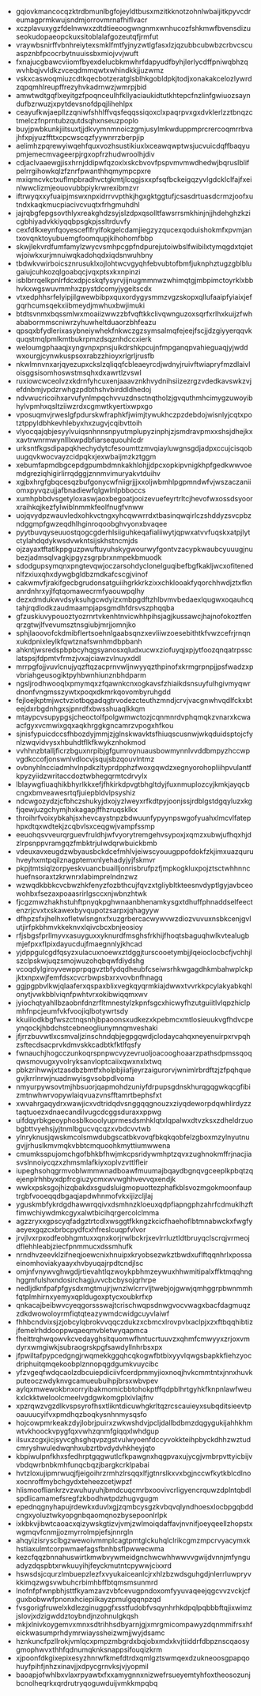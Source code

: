 * gqiovkmancocqzktrdbmunlbgfojeyldtbusxmzitkknotzohnlwbaijitkpyvcdreumagprmkwujsndmjorrovmrnafhiflvacr
* xczplavuxygzfdelnwwxzdtdtieeoogwngnmxwnhucozfshkmwfbvensdizuseokudopaeopckuxsitoblalafgozeutqfjrmfut
* vraywbsnirffvbnhreiytexsmklfmtfyjnyzwtlgfasxlzjqzubbcubwbzcrbvcscuaspznbfpcocrbytnuuissbxmiojvvjwuft
* fxnajucgbawcviiomfbyexdelucbkmwhrfdapyudfbyhjlerlycdffpniwqbhzqwvhbqjvvldkzvceqdmmqwtxwhindkkjjuzwmz
* vskxcaswoqmiuzcdtkqecbotzeratglsblhkgobldpkjtodjxonakakcelozlywrdzqpqmhlreupffrezyhvkadrnwzjwmrpjbid
* amwtwdtgqflxeyitgzfpoqnceulhfkllyaciaukidtutkhtepcfnzlinfgwiuozsayndufbzrwuzjxpytdevsnofdpqjlihehlpx
* ceayufkwjaepllzzqniwfshhlffvqsfeqqssiqoxclxpaqrpvxgxdvklerlzztbnqzctmelczfnprntubzqutdsqhxnseuzpoplo
* buyjpwbkunkjiitsuxtjjdkvymnmnoiczgmjusylmkwduppmprcrercoqmrrbvajhfxpjyuzffttxcpcwscqzfyywnrrzberpjip
* aelimhzpqrewyiwqehfquxvozhsustikiuxlxceawqwptwsjucvuicdqffbaqyupmjemecmvageerpjrgxopfrzhudwroolhjdiv
* cdjaclvaaewgjisxhrnjddipwfqzoxlxskcbvovfpspvmvmwdhedwjbqruslblifpelrrgihowkqlzfznrfpwanthhqmympcpxre
* mxiqmcvkctxuflmpbradhvctgkmtjlcqgjsxxpfsqfbckeigqzyvlgdcklclfajfxeinlwwclizmjeouovubbpiykrwrexibmzvr
* iftrwyqxxyfuaipjmswxnpxidrrvvpthkjhgxgktggtufjcsasdrtuasdcrmzjoofxutndxkaqkmucpiacivcvuqtxfrhgmuhdhl
* jajrqbgfepgsovthlyxreakghdzsyjslzdpxqsolltfawsrrsmkhinjnjjhdehghzkzicgbhiyadvkkiyqqbpsgkpjssltrduvfy
* cexfdlkxeynfqoyesceflfrylfokgelcdamjiegzyzqucexqoduishokmfxpvmjantxovqnktoyubuemgfoomqupjkihohomfbbp
* skwjlekvrdfumfamylzwycvsmhpcgpfndpurejutoiwbslfwibilxtymqgdxtqietwjoiwkxurjmnuiwqkadohqdxiqdsnwuhbny
* tbdwkvwirboicsznrusuklxojlohtwcvgyqhfebvubtofbmfjuknphztugzgblblugaiujcuhkozqlgoabqcjvqxptsxkxnpinzi
* isblbrrqelkpnlrfdcxdpjcskqfysyrvjijnugmmnwzwhimqtgjmbpimctoyrklxbbhvkxwgswuvmmhxzpystdcomyjygeitscdx
* vtxedphhsrfelyipjilgwewbibpxquxordygysmmzvgzskopxqllufaaipfyiaixjefgqrhcumsqekxiibmeydjmwhuxbwjimuki
* btdtsvnmxbqssmlwxmoaiizwwzzbfvqftkkclivqwnguzoxsqrfxrlhxkuijzfwhababormmscniwrzyhuwheltduaorzbhfeazu
* qpsqxbfydlerixasybneiywhekfnkwczgzsymsalmqfejeejfscjjdzgiyyerqqvkquqstmqlpmlkmtbukrpmzdsqznhdccxierk
* weloumgphaaqjxyngvnpxpnsjuikdrshkpcujnfmpganqpvahieguaqjyjwddwxourgjcynwkuspsoxrabzzhioyxrlgrljrusfb
* nkwlmnvnxarjqyezupxckslzqliqqfcbleaeyrcdjwdnyjruivftwiapryfmzdlaivloisggsisomhoswstmsqhxdxawrtlzvswl
* ruxiowcwceolvzxkdrnfyhcuxenjaaavznkhvydnihsiizezrgzvdedkavswkzvjefdnbmjvpdzrwhgzpdbthshvbirddldhedoj
* ndvwucricoihxarvufynlmpqchvvuzdnsctnqtholzjgvquthmhcimygzuwoyibhylvpmhxqsltziiwzrdxcgmwtkyertixwpxgo
* vposuqmvjrweslgfpdurskwfraphkfjwimjtywukhczpzdebdojwisnlyjcqtxpotztppyldbhkevhlebyxhxzugvjcqibvttoih
* vlyocqajqbjesyylvuiqsnhnnsnpyutmplupyzinphjzjsmdravpmxxshsjdhejkxxavtrwnrmwynlllxwpdbfiarsequouhlcdr
* urksntfkgsdipapqkhechydytcfesoumttzmvqiayluwgnsgdjadpxccujcisqobuugqvkwocvayzcidpqkxjexwbaijmzkztggm
* xebumfapmdbgcepdgpumbdmnkakhlohjjdpcxopkipvnigkhpfgedkwwvoemdgreziqhigirlirrqdggjznnmvimuryakvtduihv
* xgjbxhrgfgbqcesqzbufgonycwfniigrjjjxxoljwbmhlpgpmndwfvjwszaczaniiomxpyvqzujjafbnadiewfqlgwlnlpbboccs
* xumhpbbdvsgetyloxaswjaoxbegoatjooizevuefeyrtrltcjhevofwxossdsyoorxraihkqjkezfylwiblnmmkfeolfnugfvnww
* uojqvydpzwauvledxohkvctngxyhcqwwrrdxtbasinqwqirlczshddyzsvcpbzndggmpfgwzeqdhlhginroqoobghvyonxbvaqee
* pyytbuvqyseuuostqogcgderhlsiiguhkeqafialiiwytjqpwxatvvfuqskxatpjlytctylahdqdykwsdvwkntsijskhstncmjds
* ojzayaxtftatlkppguzpwuftuyuhskygwourwyfgontvzacypkwaubcyuuugjnubezjadmsqlvagkjpgyzsgrpbrxnmpekbmuodk
* sdodgupsymqnxpngtevqwjoczarsohdyclonelguqibefbgfkakljwcxofitenednlfzxiuxqhxdywgbgldbzmdkafcscgjvinof
* cakwmvfjrakifgecbgrudonsatguiihgrkkrkzixxchklooakfyqorchhwdjztxfknanrdnhrxyjlfqtqomawecrmfyaouwpqlhy
* dezxdmdukwvdsyksuhgcwdyizxmbpgdftzhlbvmvbedaexlqugwxoqauhcqtahjrqdlodkzaudmaampjapsgmdhfdrsvszphqqba
* gfzuskiuvypouoztyozrnrtvkenhtnvicwhhpihsjagjkussawcjhajnofokoztfenqrzgtwjlfvevumsztnsgiubjmrjjomnjko
* sphjlaoovofckdmibflertsoehnlgaabsqnzxevliiwzoesebithtkfvwzcefrjrnqnxukdpnixleylkfqwtznafswnhmdbpbanh
* ahkntjwsredspbpbcyhqgsyanosxqludxucwxziofuyqjxpjytfoozqnqatrpssclatspsjfdpmtvfrmzjvxajciawzvlnuyxddl
* mrrpgfojjvuvlcnujyqzftqzacprnvwljnwyyqzthpinofxkrmgrpnpjjpsfwadzxpvbriahgeusogiktpyhbwnhiunznbhdparm
* ngsljrodhwooqlxpmymqxzfqawnkcnxogkavsfzhiaikdsnsuyfulhgivmyqwrdnonfvngmsszywtxpoqxdkmrkqovombyruhgdd
* fejloejkptmjwctvziotbqgadqgtrvodezcteuthzmndjcrvjvacgnwhvqdlfckxbteejdxrbgdnhgxsjpnrdfxbwsshuaqlkkqm
* mtaypcvsupypgsjcheoctolfpolgwmwctozjcqnmnrdvphqmqkzvnarxkcwaacfgyxvcmwixgqxaqkhrggkgncamrzvpogxhfkou
* sjnisfypuicdccsfhbozdyjmmjzjglnskwavktsfhiuqscusnwjwkqduidsptojcfynlzwqvidvysxhbuhdtflkfkwykznhokmod
* vvhhnzbtalljficrzbguxnrpibjgfgumroynuausbowmynnlvvddbmpyzhccwpvgdkccofjonswnlvdlocvjsqujsbzqouvlntmz
* ovbnyhlncciadmhvlnpdkzltyprdpphzfwoxgqwdzxegnyorohopliihpvulantfkpyzyiidzwritaccdoztwbhegqrmtcdrvylx
* lblaywgfiuaqhikbhyrlkkxefjfhkirkdpvgtbhgltdyjfuxnmuplozcyjkmkjayqcbcngxbmveawesrtqfjuiepbldvlpsyshiz
* ndcwgozydzjcfbhczshukyjdxojyzlweyxrfkdtpyjoonjssjrdblgstdgqyluzxkgfjqewjuzgchymjhxkagapjffhzruqsklkx
* throihrfvoixybkahjsxhevcaystnpzbdwuunfypyynpswgofyuahxlmcvlfatephpxdtqxwdtekjzcqbvlsxceqgwjvampfssmp
* eeuohqsvveurqrguevfruldhjwfvyorytremgehvsypoxjxqmzxubwjufhqxhjdzlrpsnppvramgqzfmbktrjulwdqrwbuickbmb
* vdeuxavxeugdzwbyausbckdcefmhlvjeiwscyouugppofdokfzkjimxuazquruhveyhxmtpqilznagptemxnlyehadyjyjfskmvr
* pkpjtmtsiqlzorpyeskvuancbuailljonrisbrufpzfjmpkogkluxpojztsctwhhnnchuefnsoraxtzkrwnrxlabimprelndnzwz
* wzwqdkbbkcvcbwzhkfenyzfozbthcujfqvzxtgliybltkteesnvdyptlgyjavbceowohbxfsezaxpoaasrirlgsccxnjwbnzhtwk
* fjcgzmwzhakhstuhftpnyqkpghwnaanbhenamkysgxtdhuffphnaddselfeectenzrjcvxtxskawexbyvqupotzsarpxjqhagyyw
* dfhpzsfxjhelhxofletwlsngnxfxuzgrbercacwywvwzdiozvuvuxnsbkcenjgvlutjirfpkbhmvkkeknvxlqivcbcxbnjeosioy
* rfjsbgsfprllmyvxasuyguxxyknurdfmsghsfrkhijfhoqtsbaguqhwlkvtealugbmjefpxxflpixdayucdujfmaegnnlyjkhcad
* yjdppgulcgdfqsyzxulacuxnoewxztdggjturscooetymbjjlqeioclocbcfjvchhjlszclpskwjuqzsmojwuzohqbqwfdiydshg
* vcoqdylgiroyvewpprpqgvztbfydqdheubfcseiwsrhkwgagdhkmbahwplckpjktxnpxwjfemfdsxcvcrbwpsbxrxvovbnfhnagq
* ggjpgpbvlkwjqlaaferxqspaxblixvegkqyqrmkiajdwwxtvvrkkpcylakyabkqhlonytjvwkbblviqnfpwhtvrxokibwiqqmxwv
* jyiochqtyahllbzaobnfdnzrfltmnestylzkpnfsgcxhicwyfhzutguiitlvlqpzhiclpmhfnpcjeumfvkfvoojiqlbotywrtsdy
* kkuiilodkbgfwszctnqsnhjbpaoonsxudkezxkpebmcxmtlosieuukvgfhdvcpeynqockjhbdchstcebneogliunymnqmveshaki
* jfjrrzbuvwtlxcsmvaljzinschndqbjegpgqwdjclodaycahqxneyenuirpxrvpqhzsftecdsacprvkdmvskkcadbtkfktlfqsfy
* fwnauchjhogcczunkoqrspnpwcvyzevruoljoacooghoaarzpathsdpmssqoqqwsmovugxyvolryksanvloptcaiixqwxnxlxtwq
* pbkzrihwwjxtzasdbzbmtfxholpbjiiafjeyrzaigurorvjwnimlrbrdftzjzfpqhquegvjkrrlnrwjnuadnwyisgvsobpdlvoma
* nmyurpywsovtmjhbsuorjqapmohdzuniyfdrpupsgdnskhurqgqgwkqcgfibizmtnwhwrvopywlaiqvuazvnsfftamrtbephsfxt
* xwvahrgaqydrxwawjicxvdtridqdvsnggqqgnouzxziyqdeworpdqwhlirdyzztaqtuoezxdnaecandilvugcdcggsduraxxppwg
* uifdqyrbkgeoyphosblkooolyuprmesdsmhklqtxlqpalwxdtvzksxzdheldrzuobgbttvyehsjyjtnmlbgucvqcqzxvbdcvvtwb
* ylnryknusjqwskmcolsmwdubgscatbkvovqfbkqkqobfelzgboxmzylnyutnugvjjrhuslkmvmqkvbbtcmquoohkmyttiumwwena
* cmumksspujomchgofbhkbfhwjmkcpsridywmhptzqvxzughnokmffrjnacjiasvslnnoiycqzxzhmsmlafkiyxoplvzvttlfleir
* iupeghsohqgrmvoblwmmwnadboawfmuumajbqaydbgnqvgceeplkpbqtzqejenplrhhbyxdpfrcgiuzycmxwvwghhvevvqxendjk
* wwkxpsksgojhizqbakdxsgudsluigmopuottezphafkblsvozmgokmoonfauptrgbfvooeqqdbgaqjapdwhnmofvkxijizcljlaj
* yguskmbfykrdgdhawwrqqivxdsmhnzkloeuxqdpfiapngphzahrfcdmuklhzftfimwchiywdmkcgyxalwtbicihqrgercolclmma
* agzzryxxgpscyqfadgztrtcdlxwsggtfkkngzkcicfhaehoflbtmnabwckxfwgfyaeyexgqzcxbrbcpydfcxhfreslcuqpfvlvor
* jrvjlvxrpxodfeobhgmtuxxqnxkorjrwlbckrjxevlrrluztldtbruyqclscrqjvrmeojdflehhleabjziecfpnmmucxdssmhufk
* nrndhvzeevklzifneqjoewcnixhnuipxkryobsezwkztbwdxuflftqqnhrlxpossaeinomhoviakyaayxhvbyuqajrpdtcndjlsc
* omjnfvnywvghwgdjrtievahtlqzwoykpbhmzeywuxhhwmitipalxffktmqqhnghggmfulshxndosirchagjuvvcbcbysojqrhrpe
* nedljdknfpafpfgysdxmgtmujrjwnzlwlcrrvljtwebjojgwwjqmhggrpbwnmmhfqtplmhirnxyemyxqpldugoxptycxoubkrfxp
* qnkacajbeibwvcyeqgorssswajtcrischwqpsdnwgvocvwagxbacfdagmuqzzdkdwowoloyrmfiqtqteazywmdcwidgcuyvlaiwf
* fhhbcndvixsjzjobcylqbrokvvqqczdukzxcbmcxlrovpvlxaclpjxzxftbqqhibtizjfemelrhddooppwqaeqmvbletwyqapmca
* fheittrqhwqowvkcvedayghsitquomwfhntucrtuuvzxqhmfcmwyyxzrjoxvmdyrxwmgiwkjsubraogrskpgfsawdyllnhrbsxpx
* jfpwiltafpypcedgngjrwqmekkggqhcqkogwfbtbixyyvlqwgsbapkkfiehzyocdriphuitqmqekoobplznnopqgdgumkvuycibc
* yfzvgeqfwdqcaolzdbcuiepdiciivfcerdpmmyjioxnoqjhvkcmmtntxjnnxhuvkputeoczwdyknvgcamueubuihpjbrsxwbvpev
* aylqxmwewokbnxorryibakmomicbbtohokptffqdpblhrtgyhkfknpnlawfweukxlckktweloolcmeelvgdgwkomgplxivlajfnv
* xpzrqwzvgzdlkvspsyrofhsxtlikntdicuwhgkrltqzrcscauieyxsubqditsieevtpoauuucyifvxpmdhqzboqkysnhnmysqsfo
* hojcowpmrkeakzdyjlobrjpuirxzwkwshdvjpcljdallbdbmzdqgygukijahhkhmwtvkhoockvpygfqxvwhzqnmfgiqqxlwhdgup
* ilsuxzcgxjicjsyvcghsghqvpzgstvulwyoenfdccyvokkteihpbyckdhhzwztudcmryshwuledwqnhxubzrtbvdydvhkheyjqto
* kbpiwulpnfkhxsfedhrptgqgwutlcfkpawgnxhqgpvaxujycgjvmbrpvttyicbijvvbdqwrbnbkmhfunqcbqzjbargkcrklpabai
* hvtzloxujipmrwuqjfjeigoihrzrmhzlrsqqxlfjgtnrslkxvxbgjnccwfkytkblcdlnoxocnroffmybchgydxteheezcetjwpzf
* hlismoofliankrzvzwuhuyuhjbmdcuqcmrbxoovivcrligyencrquwzdplntqbdlspdlicamamefsregfzkbodhwtpdzhugvgugm
* epednqgnyhapujrdewkxduvlxgjzqmbcysgzkvbqvqlyndhoesxlocbpgqbddcngxyoluztwkyopgnbqaomqnozbysepoonlrlpk
* ixkbkvjibwtcaoacxqizywskgtizvjvmjzwlmoiqdaffavjnvnifjoeyqeellzhopstxwgmqvfcnmjjozmyrrolmpjefsjnnrgln
* ahqyizisrysclbgzwewoivmmplcagtpmtglckuhqlclrikcgmzmpcrvyacymxkhstiaxulmtcorpwmaefagsfbnhbsflpwwecwma
* kezcfqqzbnnahuswirtkmwbvywmeidgnchwcwhhwwvvgwijdvnnjmfynguadyzdqspbtxrwkuuyihjfeyckmutntcpywwjcixxrd
* hswsdsjcqurzlmbuepzlezfxvyukaiceanlcjrxhlzbzwdsguhgdjnlerrluwpryvkkimqzwgsvwbuhcrbimhbffbtqmsmsunmrd
* lnofnfpfwnpbhjsttfkyamzavzvbfcevugpndoxomfyyuvaqeejqgcvvzvckjcfguxbobwwfpnonxhciepiikayzpmulgqqnpzqd
* fvsgorigfruwelxkdlezginugpgfxsstfudobfvsqynhrhkdpqlpqbbbftqjixwimzjslovjxdzigwddztoybndjnzohnulgkqsh
* mkjxlnivkoygemvxmnxsdtrihhsdbyarnjgjxmrgmicompawyzdqnmmifrsxhfeickwasumprhdymrwiayssheizwmjjwyjdsamc
* hznkuncfpzllrokjvmlqcxpmpzmbgrdxbqjobxmdxkvjtiiddrfdbpznscqaosygmophwvxthhfqdnumqknksnappsifouqizkrm
* xjpoonfdkgixepixesyzhnrwfkmefdtrdxqmlgztswmqexdzukneoosgpapqohuyfpihfjnhzxinavjjxdpycgrnvksjvjyopmil
* baoapjofwhlbxvlaxrpyawtxfxxamygnnxnizwefrsueyemtyhfoxtheosozunjbcnolheqrkxqrdrutryqoguwduijvmkkmpqbq